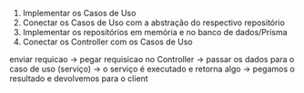 1. Implementar os Casos de Uso
2. Conectar os Casos de Uso com a abstração do respectivo repositório
3. Implementar os repositórios em memória e no banco de dados/Prisma
4. Conectar os Controller com os Casos de Uso

enviar requicao -> pegar requisicao no Controller -> passar os dados para
o caso de uso (serviço) -> o serviço é executado e retorna algo ->
pegamos o resultado e devolvemos para o client
